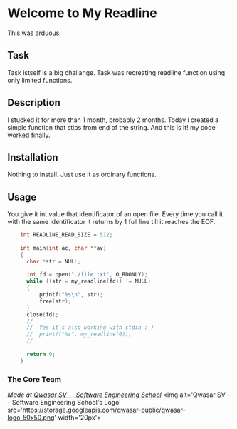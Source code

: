 # Welcome to My Readline
This was arduous

## Task
Task istself is a big challange. Task was recreating readline function using only limited functions.

## Description
I stucked it for more than 1 month, probably 2 months. Today i created a simple function that stips from end of the string. And this is it! my code worked finally.

## Installation
Nothing to install. Just use it as ordinary functions.

## Usage
You give it int value that identificator of an open file. Every time you call it with the same identificator it returns by 1 full line till it reaches the EOF.
```c
    int READLINE_READ_SIZE = 512;
    
    int main(int ac, char **av)
    {
      char *str = NULL;
    
      int fd = open("./file.txt", O_RDONLY);
      while ((str = my_readline(fd)) != NULL)
      {
          printf("%s\n", str);
          free(str);
      }
      close(fd);
      //
      //  Yes it's also working with stdin :-)
      //  printf("%s", my_readline(0));
      //
    
      return 0;
    }
```

### The Core Team


<span><i>Made at <a href='https://qwasar.io'>Qwasar SV -- Software Engineering School</a></i></span>
<span><img alt='Qwasar SV -- Software Engineering School's Logo' src='https://storage.googleapis.com/qwasar-public/qwasar-logo_50x50.png' width='20px'></span>
